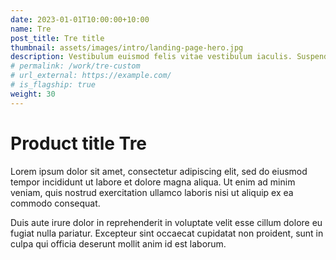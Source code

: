 ```yaml
---
date: 2023-01-01T10:00:00+10:00
name: Tre
post_title: Tre title
thumbnail: assets/images/intro/landing-page-hero.jpg
description: Vestibulum euismod felis vitae vestibulum iaculis. Suspendisse vitae metus.
# permalink: /work/tre-custom
# url_external: https://example.com/
# is_flagship: true
weight: 30
---
```


# Product title Tre

Lorem ipsum dolor sit amet, consectetur adipiscing elit, sed do eiusmod tempor incididunt ut labore et dolore magna aliqua. Ut enim ad minim veniam, quis nostrud exercitation ullamco laboris nisi ut aliquip ex ea commodo consequat.

Duis aute irure dolor in reprehenderit in voluptate velit esse cillum dolore eu fugiat nulla pariatur. Excepteur sint occaecat cupidatat non proident, sunt in culpa qui officia deserunt mollit anim id est laborum.
